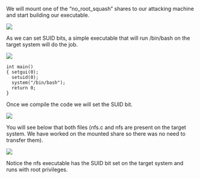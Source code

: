 We will mount one of the “no_root_squash” shares to our attacking machine and start building our executable.

  

  

![](https://i.imgur.com/DwAB1qs.png)  

  

As we can set SUID bits, a simple executable that will run /bin/bash on the target system will do the job.

  

![](https://i.imgur.com/nWKpFkK.png)  

```
int main()
{ setgui(0);
  setuid(0);
  system("/bin/bash");
  return 0;
}
```

Once we compile the code we will set the SUID bit.

  

![](https://i.imgur.com/rkZOOjZ.png)  

  

You will see below that both files (nfs.c and nfs are present on the target system. We have worked on the mounted share so there was no need to transfer them).

  

![](https://i.imgur.com/U7IjT38.png)  

  

Notice the nfs executable has the SUID bit set on the target system and runs with root privileges.